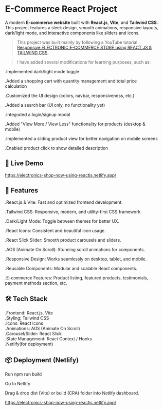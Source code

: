 # E-Commerce React Project

A modern **E-commerce website** built with **React.js**, **Vite**, and **Tailwind CSS**. This project features a sleek design, smooth animations, responsive layouts, dark/light mode, and interactive components like sliders and icons.  

>This project was built mainly by following a YouTube tutorial:
[Responsive ELECTRONIC E-COMMERCE STORE using REACT JS & TAILWIND CSS](https://youtu.be/L3FoEoONR5c?si=YUGnKEwvNDf5Tyr6).

>I have added several modifications for learning purposes, such as:

.Implemented dark/light mode toggle

.Added a shopping cart with quantity management and total price calculation

.Customized the UI design (colors, navbar, responsiveness, etc.)

.Added a search bar (UI only, no functionality yet)

.Integrated a login/signup modal

.Added "View More / View Less" functionality for products (desktop & mobile)

.Implemented a sliding product view for better navigation on mobile screens

.Enabled product click to show detailed description

## 🚀 Live Demo

https://electronics-shop-now-using-reactjs.netlify.app/

## 🚀 Features

.React.js & Vite: Fast and optimized frontend development.

.Tailwind CSS: Responsive, modern, and utility-first CSS framework.

.Dark/Light Mode: Toggle between themes for better UX.

.React Icons: Consistent and beautiful icon usage.

.React Slick Slider: Smooth product carousels and sliders.

.AOS (Animate On Scroll): Stunning scroll animations for components.

.Responsive Design: Works seamlessly on desktop, tablet, and mobile.

.Reusable Components: Modular and scalable React components.

.E-commerce Features: Product listing, featured products, testimonials, payment methods section, etc.



## 🛠️ Tech Stack

.Frontend: React.js, Vite  
.Styling: Tailwind CSS  
.Icons: React Icons  
.Animations: AOS (Animate On Scroll)  
.Carousel/Slider: React Slick  
.State Management: React Context / Hooks  
.Netlify(for deployment)


## 📦 Deployment (Netlify)

Run npm run build

Go to Netlify

Drag & drop dist (Vite) or build (CRA) folder into Netlify dashboard.

https://electronics-shop-now-using-reactjs.netlify.app/

